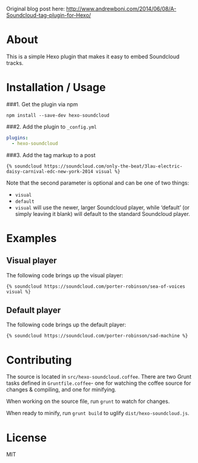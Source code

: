 Original blog post here: http://www.andrewboni.com/2014/06/08/A-Soundcloud-tag-plugin-for-Hexo/

# About
This is a simple Hexo plugin that makes it easy to embed Soundcloud tracks.

# Installation / Usage
###1. Get the plugin via npm
```
npm install --save-dev hexo-soundcloud
```
###2. Add the plugin to `_config.yml`
```yaml
plugins:
  - hexo-soundcloud
```
###3. Add the tag markup to a post

```
{% soundcloud https://soundcloud.com/only-the-beat/3lau-electric-daisy-carnival-edc-new-york-2014 visual %}
```
Note that the second parameter is optional and can be one of two things:

- `visual`
- `default`
- `visual` will use the newer, larger Soundcloud player, while ‘default’ (or simply leaving it blank) will default to the standard Soundcloud player.

# Examples
## Visual player
The following code brings up the visual player:
```
{% soundcloud https://soundcloud.com/porter-robinson/sea-of-voices visual %}
```

## Default player
The following code brings up the default player:
```
{% soundcloud https://soundcloud.com/porter-robinson/sad-machine %}
```
# Contributing
The source is located in `src/hexo-soundcloud.coffee`. There are two Grunt tasks defined in `Gruntfile.coffee`- one for watching the coffee source for changes & compiling, and one for minifying.

When working on the source file, run `grunt` to watch for changes.

When ready to minify, run `grunt build` to uglify `dist/hexo-soundcloud.js`.

# License
MIT
